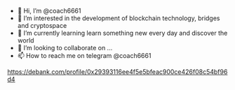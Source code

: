 - 👋 Hi, I’m @coach6661
- 👀 I’m interested in the development of blockchain technology, bridges and cryptospace
- 🌱 I’m currently learning learn something new every day and discover the world
- 💞️ I’m looking to collaborate on ...
- 📫 How to reach me  on telegram @coach6661

<!---
coach6661/coach6661 is a ✨ special ✨ repository because its `README.md` (this file) appears on your GitHub profile.
You can click the Preview link to take a look at your changes.
--->
https://debank.com/profile/0x29393116ee4f5e5bfeac900ce426f08c54bf96d4
